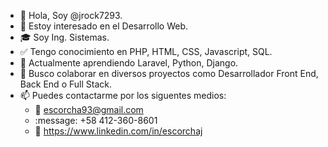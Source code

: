 - 👋 Hola, Soy @jrock7293.
- 👀 Estoy interesado en el Desarrollo Web.
- 🎓 Soy Ing. Sistemas.
- ✅ Tengo conocimiento en PHP, HTML, CSS, Javascript, SQL.
- 🌱 Actualmente aprendiendo Laravel, Python, Django.
- 💞️ Busco colaborar en diversos proyectos como Desarrollador Front End, Back End o Full Stack.
- 📫 Puedes contactarme por los siguentes medios:
    - :email: escorcha93@gmail.com
    - :message: +58 412-360-8601
    - :link: https://www.linkedin.com/in/escorchaj

<!---
jrock7293/jrock7293 is a ✨ special ✨ repository because its `README.md` (this file) appears on your GitHub profile.
You can click the Preview link to take a look at your changes.
--->
